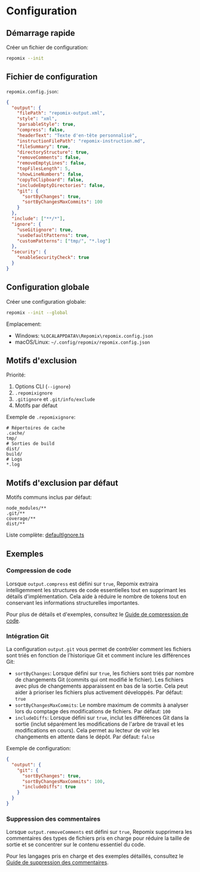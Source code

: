 # Configuration

## Démarrage rapide

Créer un fichier de configuration:
```bash
repomix --init
```

## Fichier de configuration

`repomix.config.json`:
```json
{
  "output": {
    "filePath": "repomix-output.xml",
    "style": "xml",
    "parsableStyle": true,
    "compress": false,
    "headerText": "Texte d'en-tête personnalisé",
    "instructionFilePath": "repomix-instruction.md",
    "fileSummary": true,
    "directoryStructure": true,
    "removeComments": false,
    "removeEmptyLines": false,
    "topFilesLength": 5,
    "showLineNumbers": false,
    "copyToClipboard": false,
    "includeEmptyDirectories": false,
    "git": {
      "sortByChanges": true,
      "sortByChangesMaxCommits": 100
    }
  },
  "include": ["**/*"],
  "ignore": {
    "useGitignore": true,
    "useDefaultPatterns": true,
    "customPatterns": ["tmp/", "*.log"]
  },
  "security": {
    "enableSecurityCheck": true
  }
}
```

## Configuration globale

Créer une configuration globale:
```bash
repomix --init --global
```

Emplacement:
- Windows: `%LOCALAPPDATA%\Repomix\repomix.config.json`
- macOS/Linux: `~/.config/repomix/repomix.config.json`

## Motifs d'exclusion

Priorité:
1. Options CLI (`--ignore`)
2. `.repomixignore`
3. `.gitignore` et `.git/info/exclude`
4. Motifs par défaut

Exemple de `.repomixignore`:
```text
# Répertoires de cache
.cache/
tmp/
# Sorties de build
dist/
build/
# Logs
*.log
```

## Motifs d'exclusion par défaut

Motifs communs inclus par défaut:
```text
node_modules/**
.git/**
coverage/**
dist/**
```

Liste complète: [defaultIgnore.ts](https://github.com/yamadashy/repomix/blob/main/src/config/defaultIgnore.ts)

## Exemples

### Compression de code

Lorsque `output.compress` est défini sur `true`, Repomix extraira intelligemment les structures de code essentielles tout en supprimant les détails d'implémentation. Cela aide à réduire le nombre de tokens tout en conservant les informations structurelles importantes.

Pour plus de détails et d'exemples, consultez le [Guide de compression de code](code-compress).

### Intégration Git

La configuration `output.git` vous permet de contrôler comment les fichiers sont triés en fonction de l'historique Git et comment inclure les différences Git:
- `sortByChanges`: Lorsque défini sur `true`, les fichiers sont triés par nombre de changements Git (commits qui ont modifié le fichier). Les fichiers avec plus de changements apparaissent en bas de la sortie. Cela peut aider à prioriser les fichiers plus activement développés. Par défaut: `true`
- `sortByChangesMaxCommits`: Le nombre maximum de commits à analyser lors du comptage des modifications de fichiers. Par défaut: `100`
- `includeDiffs`: Lorsque défini sur `true`, inclut les différences Git dans la sortie (inclut séparément les modifications de l'arbre de travail et les modifications en cours). Cela permet au lecteur de voir les changements en attente dans le dépôt. Par défaut: `false`

Exemple de configuration:
```json
{
  "output": {
    "git": {
      "sortByChanges": true,
      "sortByChangesMaxCommits": 100,
      "includeDiffs": true
    }
  }
}
```

### Suppression des commentaires

Lorsque `output.removeComments` est défini sur `true`, Repomix supprimera les commentaires des types de fichiers pris en charge pour réduire la taille de sortie et se concentrer sur le contenu essentiel du code.

Pour les langages pris en charge et des exemples détaillés, consultez le [Guide de suppression des commentaires](comment-removal).
